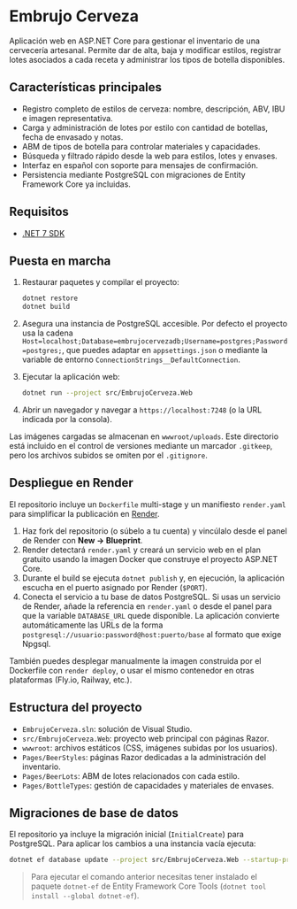 # Embrujo Cerveza

Aplicación web en ASP.NET Core para gestionar el inventario de una cervecería artesanal. Permite dar de alta, baja y modificar estilos, registrar lotes asociados a cada receta y administrar los tipos de botella disponibles.

## Características principales

- Registro completo de estilos de cerveza: nombre, descripción, ABV, IBU e imagen representativa.
- Carga y administración de lotes por estilo con cantidad de botellas, fecha de envasado y notas.
- ABM de tipos de botella para controlar materiales y capacidades.
- Búsqueda y filtrado rápido desde la web para estilos, lotes y envases.
- Interfaz en español con soporte para mensajes de confirmación.
- Persistencia mediante PostgreSQL con migraciones de Entity Framework Core ya incluidas.

## Requisitos

- [.NET 7 SDK](https://dotnet.microsoft.com/en-us/download/dotnet/7.0)

## Puesta en marcha

1. Restaurar paquetes y compilar el proyecto:
   ```bash
   dotnet restore
   dotnet build
   ```
2. Asegura una instancia de PostgreSQL accesible. Por defecto el proyecto usa la cadena `Host=localhost;Database=embrujocervezadb;Username=postgres;Password=postgres;`, que puedes adaptar en `appsettings.json` o mediante la variable de entorno `ConnectionStrings__DefaultConnection`.

3. Ejecutar la aplicación web:
   ```bash
   dotnet run --project src/EmbrujoCerveza.Web
   ```
4. Abrir un navegador y navegar a `https://localhost:7248` (o la URL indicada por la consola).

Las imágenes cargadas se almacenan en `wwwroot/uploads`. Este directorio está incluido en el control de versiones mediante un marcador `.gitkeep`, pero los archivos subidos se omiten por el `.gitignore`.

## Despliegue en Render

El repositorio incluye un `Dockerfile` multi-stage y un manifiesto `render.yaml` para simplificar la publicación en [Render](https://render.com).

1. Haz fork del repositorio (o súbelo a tu cuenta) y vincúlalo desde el panel de Render con **New → Blueprint**.
2. Render detectará `render.yaml` y creará un servicio web en el plan gratuito usando la imagen Docker que construye el proyecto ASP.NET Core.
3. Durante el build se ejecuta `dotnet publish` y, en ejecución, la aplicación escucha en el puerto asignado por Render (`$PORT`).
4. Conecta el servicio a tu base de datos PostgreSQL. Si usas un servicio de Render, añade la referencia en `render.yaml` o desde el panel para que la variable `DATABASE_URL` quede disponible. La aplicación convierte automáticamente las URLs de la forma `postgresql://usuario:password@host:puerto/base` al formato que exige Npgsql.

También puedes desplegar manualmente la imagen construida por el Dockerfile con `render deploy`, o usar el mismo contenedor en otras plataformas (Fly.io, Railway, etc.).

## Estructura del proyecto

- `EmbrujoCerveza.sln`: solución de Visual Studio.
- `src/EmbrujoCerveza.Web`: proyecto web principal con páginas Razor.
- `wwwroot`: archivos estáticos (CSS, imágenes subidas por los usuarios).
- `Pages/BeerStyles`: páginas Razor dedicadas a la administración del inventario.
- `Pages/BeerLots`: ABM de lotes relacionados con cada estilo.
- `Pages/BottleTypes`: gestión de capacidades y materiales de envases.

## Migraciones de base de datos

El repositorio ya incluye la migración inicial (`InitialCreate`) para PostgreSQL. Para aplicar los cambios a una instancia vacía ejecuta:

```bash
dotnet ef database update --project src/EmbrujoCerveza.Web --startup-project src/EmbrujoCerveza.Web
```

> Para ejecutar el comando anterior necesitas tener instalado el paquete `dotnet-ef` de Entity Framework Core Tools (`dotnet tool install --global dotnet-ef`).
